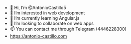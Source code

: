 - 👋 Hi, I’m @AntonioCastillo5
- 👀 I’m interested in web development
- 🌱 I’m currently learning Angular.js
- 💞️ I’m looking to collaborate on web apps
- 📫 You can contact me through Telegram (4446228300)
- https://antonio-castillo.com

<!---
AntonioCastillo5/AntonioCastillo5 is a ✨ special ✨ repository because its `README.md` (this file) appears on your GitHub profile.
You can click the Preview link to take a look at your changes.
--->
